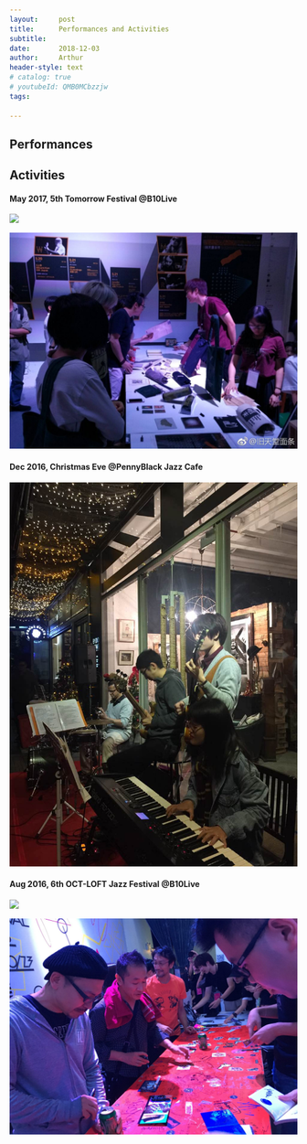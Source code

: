 ```yaml
---
layout:     post
title:      Performances and Activities
subtitle:   
date:       2018-12-03
author:     Arthur
header-style: text
# catalog: true
# youtubeId: QMB0MCbzzjw
tags:

---
```


## Performances


## Activities

#### May 2017, 5th Tomorrow Festival @B10Live

![](/img/in-post/shows/IMG_8687.JPG)

![](/img/in-post/shows/IMG_8631.JPG)



#### Dec 2016, Christmas Eve @PennyBlack Jazz Cafe

![](/img/in-post/shows/IMG_7206.JPG)


#### Aug 2016, 6th OCT-LOFT Jazz Festival @B10Live

![](/img/in-post/shows/IMG_6723.JPG)

![](/img/in-post/shows/IMG_6747.JPG)

